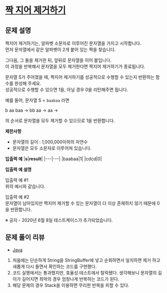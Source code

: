 # [짝 지어 제거하기](https://programmers.co.kr/learn/courses/30/lessons/12973)

## 문제 설명
짝지어 제거하기는, 알파벳 소문자로 이루어진 문자열을 가지고 시작합니다.  
먼저 문자열에서 같은 알파벳이 2개 붙어 있는 짝을 찾습니다.

그다음, 그 둘을 제거한 뒤, 앞뒤로 문자열을 이어 붙입니다.  
이 과정을 반복해서 문자열을 모두 제거한다면 짝지어 제거하기가 종료됩니다.

문자열 S가 주어졌을 때, 짝지어 제거하기를 성공적으로 수행할 수 있는지 반환하는 함수를 완성해 주세요.  
성공적으로 수행할 수 있으면 1을, 아닐 경우 0을 리턴해주면 됩니다.

예를 들어, 문자열 S = `baabaa` 라면

b aa baa → bb aa → aa →

의 순서로 문자열을 모두 제거할 수 있으므로 1을 반환합니다.

**제한사항**
- 문자열의 길이 : 1,000,000이하의 자연수
- 문자열은 모두 소문자로 이루어져 있습니다.

**입출력 예**
|**s**|**result**|
|---|---|
|baabaa|1|
|cdcd|0|

**입출력 예 설명**

입출력 예 #1  
위의 예시와 같습니다.

입출력 예 #2  
문자열이 남아있지만 짝지어 제거할 수 있는 문자열이 더 이상 존재하지 않기 때문에 0을 반환합니다.

※ 공지 - 2020년 6월 8일 테스트케이스가 추가되었습니다.

## 문제 풀이 리뷰
- [Java](./solution.java)
1. 처음에는 단순하게 String을 StringBuffer에 넣고 순회하면서 일치하면 제거 하고 새롭게 다시 돌면서 확인하는 코드를 구현했다. 
2. 코드 실행에서는 통과했지만, 효율성 테스트에서 탈락됐다. 생각해보니 문자열의 길이가 길어지면 최악의 경우 엄청나게 반복하는 코드가 된다.
3. 해당 문제의 경우 Stack을 이용하면 무리한 반복을 피할 수 있다.  